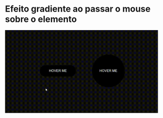 # Efeito gradiente ao passar o mouse sobre o elemento

<div align="center">
  <img src="efeito__gradiente.gif">
</div>
